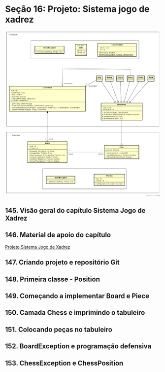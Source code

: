 # Seção 16: Projeto: Sistema jogo de xadrez

![Chess System design](chess-system-design.png "Chess System design")

## 145. Visão geral do capítulo Sistema Jogo de Xadrez

## 146. Material de apoio do capítulo

[Projeto Sistema Jogo de Xadrez](https://github.com/Alexandresl/Curso-java-1/blob/master/PDFs/Aula%20143%20-%20Projeto%20Sistema%20de%20Xadrez.pdf)

## 147. Criando projeto e repositório Git

## 148. Primeira classe - Position

## 149. Começando a implementar Board e Piece

## 150. Camada Chess e imprimindo o tabuleiro

## 151. Colocando peças no tabuleiro

## 152. BoardException e programação defensiva

## 153. ChessException e ChessPosition
